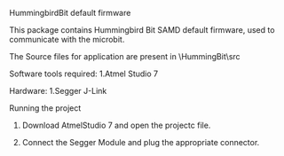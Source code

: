 
HummingbirdBit default firmware

This package contains Hummingbird Bit SAMD default firmware, used to communicate with the microbit.

The Source files for application are present in  \HummingBit\src

Software tools required:
	1.Atmel Studio 7

Hardware:
    1.Segger J-Link

Running the project

1. Download AtmelStudio 7 and open the projectc file.

2. Connect the Segger Module and plug the appropriate connector.

